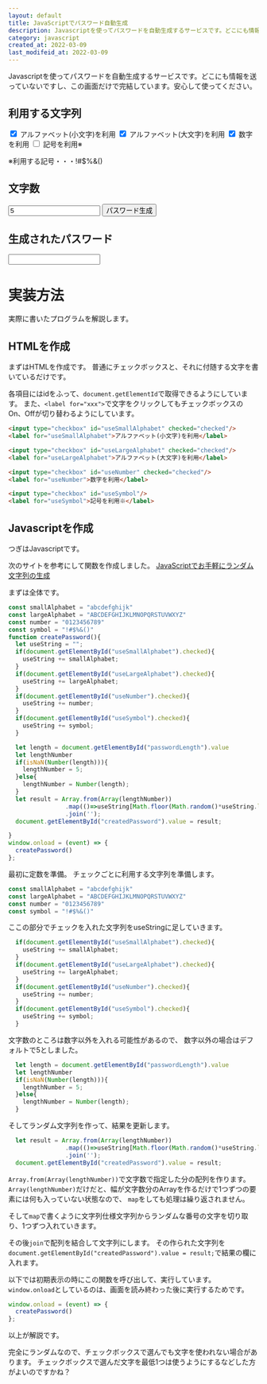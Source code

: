 ```yaml
---
layout: default
title: JavaScriptでパスワード自動生成
description: Javascriptを使ってパスワードを自動生成するサービスです。どこにも情報を送っていないですし、この画面だけで完結しています。安心して使ってください。
category: javascript
created_at: 2022-03-09
last_modifeid_at: 2022-03-09
---
```


<script>
  const smallAlphabet = "abcdefghijk"
  const largeAlphabet = "ABCDEFGHIJKLMNOPQRSTUVWXYZ"
  const number = "0123456789"
  const symbol = "!#$%&()"

  function createPassword(){
    let useString = "";
    if(document.getElementById("useSmallAlphabet").checked){
      useString += smallAlphabet;
    }
    if(document.getElementById("useLargeAlphabet").checked){
      useString += largeAlphabet;
    }
    if(document.getElementById("useNumber").checked){
      useString += number;
    }
    if(document.getElementById("useSymbol").checked){
      useString += symbol;
    }

    let length = document.getElementById("passwordLength").value
    let lengthNumber
    if(isNaN(Number(length))){
      lengthNumber = 5;
    }else{
      lengthNumber = Number(length);
    }
    let result = Array.from(Array(lengthNumber))
                  .map(()=>useString[Math.floor(Math.random()*useString.length)])
                  .join('');
    document.getElementById("createdPassword").value = result;

  }
  window.onload = (event) => {
    createPassword()
  };
</script>

Javascriptを使ってパスワードを自動生成するサービスです。どこにも情報を送っていないですし、この画面だけで完結しています。安心して使ってください。

## 利用する文字列

<input type="checkbox" id="useSmallAlphabet" checked="checked"/>
<label for="useSmallAlphabet">アルファベット(小文字)を利用</label>

<input type="checkbox" id="useLargeAlphabet" checked="checked"/>
<label for="useLargeAlphabet">アルファベット(大文字)を利用</label>

<input type="checkbox" id="useNumber" checked="checked"/>
<label for="useNumber">数字を利用</label>

<input type="checkbox" id="useSymbol"/>
<label for="useSymbol">記号を利用※</label>

※利用する記号・・・!#$%&()

## 文字数

<input type="text" id="passwordLength" value="5"/>

<input type="button" onclick="createPassword()" value="パスワード生成"/>

## 生成されたパスワード

<input type="text" id="createdPassword" readonly="readonly"/>

# 実装方法

実際に書いたプログラムを解説します。

## HTMLを作成

まずはHTMLを作成です。
普通にチェックボックスと、それに付随する文字を書いているだけです。

各項目にはidをふって、`document.getElementId`で取得できるようにしています。
また、`<label for="xxx">`で文字をクリックしてもチェックボックスのOn、Offが切り替わるようにしています。

```Html
<input type="checkbox" id="useSmallAlphabet" checked="checked"/>
<label for="useSmallAlphabet">アルファベット(小文字)を利用</label>

<input type="checkbox" id="useLargeAlphabet" checked="checked"/>
<label for="useLargeAlphabet">アルファベット(大文字)を利用</label>

<input type="checkbox" id="useNumber" checked="checked"/>
<label for="useNumber">数字を利用</label>

<input type="checkbox" id="useSymbol"/>
<label for="useSymbol">記号を利用※</label>
```

## Javascriptを作成

つぎはJavascriptです。

次のサイトを参考にして関数を作成しました。
[JavaScriptでお手軽にランダム文字列の生成](https://qiita.com/fukasawah/items/db7f0405564bdc37820e)

まずは全体です。

```Javascript
const smallAlphabet = "abcdefghijk"
const largeAlphabet = "ABCDEFGHIJKLMNOPQRSTUVWXYZ"
const number = "0123456789"
const symbol = "!#$%&()"
function createPassword(){
  let useString = "";
  if(document.getElementById("useSmallAlphabet").checked){
    useString += smallAlphabet;
  }
  if(document.getElementById("useLargeAlphabet").checked){
    useString += largeAlphabet;
  }
  if(document.getElementById("useNumber").checked){
    useString += number;
  }
  if(document.getElementById("useSymbol").checked){
    useString += symbol;
  }

  let length = document.getElementById("passwordLength").value
  let lengthNumber
  if(isNaN(Number(length))){
    lengthNumber = 5;
  }else{
    lengthNumber = Number(length);
  }
  let result = Array.from(Array(lengthNumber))
                .map(()=>useString[Math.floor(Math.random()*useString.length)])
                .join('');
  document.getElementById("createdPassword").value = result;

}
window.onload = (event) => {
  createPassword()
};
```

最初に定数を準備。
チェックごとに利用する文字列を準備します。

```Javascript
const smallAlphabet = "abcdefghijk"
const largeAlphabet = "ABCDEFGHIJKLMNOPQRSTUVWXYZ"
const number = "0123456789"
const symbol = "!#$%&()"
```

ここの部分でチェックを入れた文字列をuseStringに足していきます。
```Javascript
  if(document.getElementById("useSmallAlphabet").checked){
    useString += smallAlphabet;
  }
  if(document.getElementById("useLargeAlphabet").checked){
    useString += largeAlphabet;
  }
  if(document.getElementById("useNumber").checked){
    useString += number;
  }
  if(document.getElementById("useSymbol").checked){
    useString += symbol;
  }
```

文字数のところは数字以外を入れる可能性があるので、
数字以外の場合はデフォルトで5としました。
```Javascript
  let length = document.getElementById("passwordLength").value
  let lengthNumber
  if(isNaN(Number(length))){
    lengthNumber = 5;
  }else{
    lengthNumber = Number(length);
  }
```

そしてランダム文字列を作って、結果を更新します。
```Javascript
  let result = Array.from(Array(lengthNumber))
                .map(()=>useString[Math.floor(Math.random()*useString.length)])
                .join('');
  document.getElementById("createdPassword").value = result;
```

`Array.from(Array(lengthNumber))`で文字数で指定した分の配列を作ります。
`Array(lengthNumber)`だけだと、幅が文字数分のArrayを作るだけで1つずつの要素には何も入っていない状態なので、
`map`をしても処理は繰り返されません。

そして`map`で書くように文字列仕様文字列からランダムな番号の文字を切り取り、1つずつ入れていきます。

その後`join`で配列を結合して文字列にします。
その作られた文字列を`document.getElementById("createdPassword").value = result;`で結果の欄に入れます。

以下では初期表示の時にこの関数を呼び出して、実行しています。
`window.onload`としているのは、画面を読み終わった後に実行するためです。
```Javascript
window.onload = (event) => {
  createPassword()
};
```

以上が解説です。

完全にランダムなので、チェックボックスで選んでも文字を使われない場合があります。
チェックボックスで選んだ文字を最低1つは使うようにするなどした方がよいのですかね？